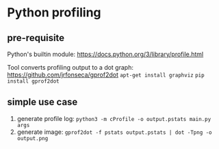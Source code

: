 # Python profiling

## pre-requisite

Python's builtin module:
https://docs.python.org/3/library/profile.html

Tool converts profiling output to a dot graph:
https://github.com/jrfonseca/gprof2dot
`apt-get install graphviz`
`pip install gprof2dot`

## simple use case

1. generate profile log: `python3 -m cProfile -o output.pstats main.py args`
2. generate image: `gprof2dot -f pstats output.pstats | dot -Tpng -o output.png`
